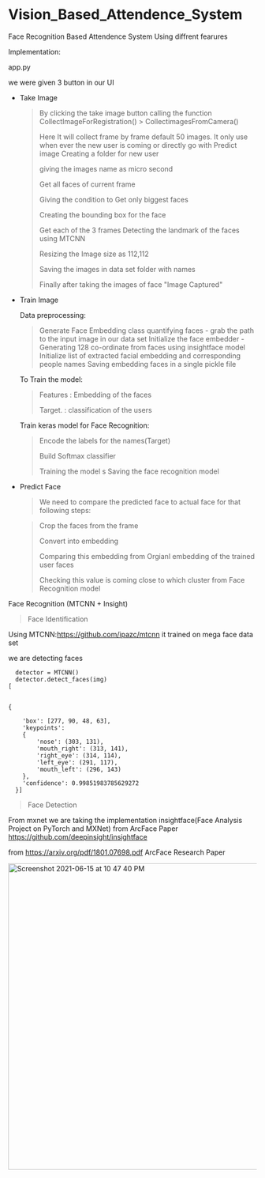 # Vision_Based_Attendence_System


Face Recognition Based Attendence System Using diffrent fearures

Implementation:



app.py

we were given 3 button in our UI



* Take Image


     > By clicking the take image button calling the function CollectImageForRegistration() > CollectimagesFromCamera()
     > 
     > Here It will collect frame by frame  default 50 images. It only use when ever the new user is coming or directly go with Predict image
     > Creating a folder for new user
     > 
     > giving the images name as micro second
     > 
     > Get all faces of current frame
     > 
     > Giving the condition to Get only biggest faces
     > 
     > Creating the bounding box for the face
     > 
     > Get each of the 3 frames Detecting the landmark of the faces using MTCNN
     > 
     > Resizing the Image size as 112,112
     > 
     > Saving the images in data set folder with names
     > 
     > Finally after taking the images of face "Image Captured"


* Train Image

     Data preprocessing:

     > Generate Face Embedding class 
     > quantifying faces - grab the path to the input image in our data set
     > Initialize the face embedder  - Generating 128 co-ordinate from faces using insightface model
     > Initialize list of extracted facial embedding and corresponding people names
     > Saving embedding faces in a single  pickle file

     To Train the model:

     > Features : Embedding of the faces
     > 
     > Target. : classification of the users

     Train keras model for Face Recognition:

     > Encode the labels for the names(Target)
     > 
     > Build Softmax classifier
     > 
     > Training the model
     > s
     > Saving the face recognition model 


* Predict Face

    > We need to compare the predicted face to actual face for that following steps:

    > Crop the faces from the frame
    > 
    > Convert into embedding
    > 
    > Comparing this embedding from  Orgianl embedding of the trained user faces
    > 
    > Checking this value is coming close to which cluster from Face Recognition model





Face Recognition (MTCNN + Insight)


>  Face Identification

Using MTCNN:https://github.com/ipazc/mtcnn it trained on  mega face data set

we are detecting faces

 >  
 >  
      detector = MTCNN()
      detector.detect_faces(img)
    [


    {
    
        'box': [277, 90, 48, 63],
        'keypoints':
        {
            'nose': (303, 131),
            'mouth_right': (313, 141),
            'right_eye': (314, 114),
            'left_eye': (291, 117),
            'mouth_left': (296, 143)
        },
        'confidence': 0.99851983785629272
      }]


>  Face Detection 

From mxnet we are taking the implementation  insightface(Face Analysis Project on PyTorch and MXNet) from ArcFace Paper  https://github.com/deepinsight/insightface


from https://arxiv.org/pdf/1801.07698.pdf ArcFace Research Paper




<img width="620" alt="Screenshot 2021-06-15 at 10 47 40 PM" src="https://user-images.githubusercontent.com/55822384/122096115-d3f69400-ce2b-11eb-8a49-aa0065da97b6.png">




